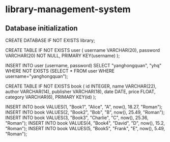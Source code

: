 # library-management-system

## Database initialization
CREATE DATABASE IF NOT EXISTS library;

CREATE TABLE IF NOT EXISTS user (
    username VARCHAR(20),
    password VARCHAR(20) NOT NULL,
    PRIMARY KEY(username)
    );

INSERT INTO user (username, password) SELECT "yanghongquan", "yhq"
WHERE NOT EXISTS (SELECT * FROM user WHERE username="yanghongquan");

CREATE TABLE IF NOT EXISTS book (
    id INTEGER,
    name VARCHAR(22),
    author VARCHAR(14),
    publisher VARCHAR(18),
    date DATE,
    price FLOAT,
    category VARCHAR(6),
    PRIMARY KEY(id)
);

INSERT INTO book VALUES(1, "Book1", "Alice", "A", now(), 18.27, "Roman");
INSERT INTO book VALUES(2, "Book2", "Bob", "B", now(), 25.49, "Roman");
INSERT INTO book VALUES(3, "Book3", "Charlie", "C", now(), 25.36, "Roman");
INSERT INTO book VALUES(4, "Book4", "David", "D", now(), 15.2, "Roman");
INSERT INTO book VALUES(5, "Book5", "Frank", "E", now(), 5.49, "Roman");
